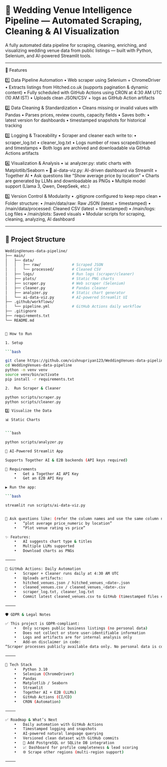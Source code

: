# 🤖 Wedding Venue Intelligence Pipeline — Automated Scraping, Cleaning & AI Visualization

A fully automated data pipeline for scraping, cleaning, enriching, and visualizing wedding venue data from public listings — built with Python, Selenium, and AI-powered Streamlit tools.

---

🚀 Features

1️⃣ Data Pipeline Automation
	•	Web scraper using Selenium + ChromeDriver
	•	Extracts listings from Hitched.co.uk (supports pagination & dynamic content)
	•	Fully scheduled with GitHub Actions using CRON at 4:30 AM UTC (10 AM IST)
	•	Uploads clean JSON/CSV + logs as GitHub Action artifacts

2️⃣ Data Cleaning & Standardization
	•	Cleans missing or invalid values with Pandas
	•	Parses prices, review counts, capacity fields
	•	Saves both:
	•	latest version for dashboards
	•	timestamped snapshots for historical tracking

3️⃣ Logging & Traceability
	•	Scraper and cleaner each write to:
	•	scraper_log.txt
	•	cleaner_log.txt
	•	Logs number of rows scraped/cleaned and timestamps
	•	Both logs are archived and downloadable via GitHub Actions artifacts

4️⃣ Visualization & Analysis
	•	📊 analyzer.py: static charts with Matplotlib/Seaborn
	•	🤖 ai-data-viz.py: AI-driven dashboard via Streamlit + Together AI
	•	Ask questions like “Show average price by location”
	•	Charts are generated by LLMs and downloadable as PNGs
	•	Multiple model support (Llama 3, Qwen, DeepSeek, etc.)

5️⃣ Version Control & Modularity
	•	.gitignore configured to keep repo clean
	•	Folder structure:
	•	/main/data/raw: Raw JSON (latest + timestamped)
	•	/main/data/processed: Cleaned CSV (latest + timestamped)
	•	/main/logs: Log files
	•	/main/plots: Saved visuals
	•	Modular scripts for scraping, cleaning, analyzing, AI dashboard

---

## 📁 Project Structure

```bash
WeddingVenues-data-pipeline/
├── main/
│   ├── data/
│   │   ├── raw/              # Scraped JSON
│   │   └── processed/        # Cleaned CSV
│   ├── logs/                 # Run logs (scraper/cleaner)
│   ├── plots/                # Static PNG charts
│   ├── scraper.py            # Web scraper (Selenium)
│   ├── cleaner.py            # Pandas cleaner
│   ├── analyzer.py           # Static chart generator
│   └── ai-data-viz.py        # AI-powered Streamlit UI
├── .github/workflows/
│   └── pipeline.yml          # GitHub Actions daily workflow
├── .gitignore
├── requirements.txt
└── README.md


🚀 How to Run

1. Setup

```bash

git clone https://github.com/vishnupriyan123/WeddingVenues-data-pipeline.git
cd WeddingVenues-data-pipeline
python -m venv venv
source venv/bin/activate
pip install -r requirements.txt

2.  Run Scraper & Cleaner

python scripts/scraper.py
python scripts/cleaner.py

3️⃣ Visualize the Data

📊 Static Charts


```bash

python scripts/analyzer.py

🤖 AI-Powered Streamlit App

Supports Together AI & E2B backends (API keys required)

🔐 Requirements
	•	Get a Together AI API Key
	•	Get an E2B API Key

▶️ Run the app:

```bash

streamlit run scripts/ai-data-viz.py


🧠 Ask questions like: (refer the column names and use the same column names)
	•	“plot average price_numeric by location”
	•	“Plot venue rating vs price”

✨ Features:
	•	AI suggests chart type & titles
	•	Multiple LLMs supported
	•	Download charts as PNGs

⸻

🔁 GitHub Actions: Daily Automation
	•	Scraper + Cleaner runs daily at 4:30 AM UTC
	•	Uploads artifacts:
	•	hitched_venues.json / hitched_venues_<date>.json
	•	cleaned_venues.csv / cleaned_venues_<date>.csv
	•	scraper_log.txt, cleaner_log.txt
	•	Commit latest cleaned_venues.csv to GitHub (timestamped files excluded via .gitignore)

⸻

🛡️ GDPR & Legal Notes

✅ This project is GDPR-compliant:
	•	Only scrapes public business listings (no personal data)
	•	Does not collect or store user-identifiable information
	•	Logs and artifacts are for internal analysis only
	•	Add-on disclaimer in code:
“Scraper processes publicly available data only. No personal data is collected or stored.”

⸻

🧠 Tech Stack
	•	Python 3.10
	•	Selenium (ChromeDriver)
	•	Pandas
	•	Matplotlib / Seaborn
	•	Streamlit
	•	Together AI + E2B (LLMs)
	•	GitHub Actions (CI/CD)
	•	CRON (Automation)

⸻

✅ Roadmap & What’s Next
	•	Daily automation with GitHub Actions
	•	Timestamped logging and snapshots
	•	AI-powered natural language querying
	•	Versioned clean dataset with GitHub commits
	•	💾 Add PostgreSQL or SQLite DB integration
	•	📈 Dashboard for profile completeness & lead scoring
	•	🌐 Scrape other regions (multi-region support)

⸻
